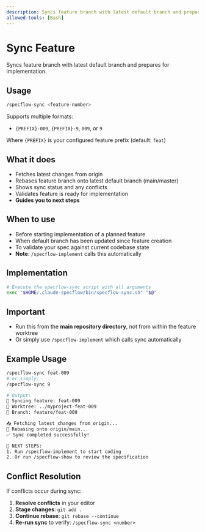 ```yaml
---
description: Syncs feature branch with latest default branch and prepares for implementation
allowed-tools: [Bash]
---
```


# Sync Feature

Syncs feature branch with latest default branch and prepares for implementation.

## Usage

```bash
/specflow-sync <feature-number>
```

Supports multiple formats:

- `{PREFIX}-009`, `{PREFIX}-9`, `009`, or `9`

Where `{PREFIX}` is your configured feature prefix (default: `feat`)

## What it does

- Fetches latest changes from origin
- Rebases feature branch onto latest default branch (main/master)
- Shows sync status and any conflicts
- Validates feature is ready for implementation
- **Guides you to next steps**

## When to use

- Before starting implementation of a planned feature
- When default branch has been updated since feature creation
- To validate your spec against current codebase state
- **Note**: `/specflow-implement` calls this automatically

## Implementation

```bash
# Execute the specflow-sync script with all arguments
exec "$HOME/.claude-specflow/bin/specflow-sync.sh" "$@"
```

## Important

- Run this from the **main repository directory**, not from within the feature worktree
- Or simply use `/specflow-implement` which calls sync automatically

## Example Usage

```bash
/specflow-sync feat-009
# or simply:
/specflow-sync 9

# Output:
🔄 Syncing feature: feat-009
📁 Worktree: ../myproject-feat-009
🌿 Branch: feature/feat-009

📥 Fetching latest changes from origin...
🔄 Rebasing onto origin/main...
✅ Sync completed successfully!

🚀 NEXT STEPS:
1. Run /specflow-implement to start coding
2. Or run /specflow-show to review the specification
```

## Conflict Resolution

If conflicts occur during sync:

1. **Resolve conflicts** in your editor
2. **Stage changes**: `git add .`
3. **Continue rebase**: `git rebase --continue`
4. **Re-run sync** to verify: `/specflow-sync <number>`
